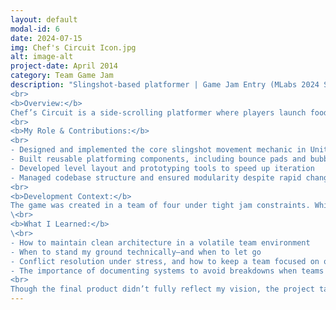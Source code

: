 ```yaml
---
layout: default
modal-id: 6
date: 2024-07-15
img: Chef's Circuit Icon.jpg
alt: image-alt
project-date: April 2014
category: Team Game Jam
description: "Slingshot-based platformer | Game Jam Entry (MLabs 2024 Summer Program)
<br>
<b>Overview:</b>
Chef’s Circuit is a side-scrolling platformer where players launch food characters through chaotic obstacle courses in a race to land in a boiling pot. The core mechanic is a slingshot movement system, enhanced by elements like bouncing mushrooms, knife-gate hazards, protective boost bubbles, and dynamic moving platforms.
<br>
<b>My Role & Contributions:</b>
<br>
- Designed and implemented the core slingshot movement mechanic in Unity (C#)
- Built reusable platforming components, including bounce pads and bubble boost triggers
- Developed level layout and prototyping tools to speed up iteration
- Managed codebase structure and ensured modularity despite rapid changes
<br>
<b>Development Context:</b>
The game was created in a team of four under tight jam constraints. While I initially aimed to lead with collaboration and shared ownership, the process was derailed by internal conflict—including unilateral design changes, repeated system overwrites, and poor communication from certain team members. This created instability in the codebase and significantly slowed progress.
\<br>
<b>What I Learned:</b>
\<br>
- How to maintain clean architecture in a volatile team environment
- When to stand my ground technically—and when to let go
- Conflict resolution under stress, and how to keep a team focused on outcomes
- The importance of documenting systems to avoid breakdowns when teams scale or splinter
<br>
Though the final product didn’t fully reflect my vision, the project taught me how to build strong systems under pressure—and how to navigate messy team dynamics without compromising technical integrity."
---
```

